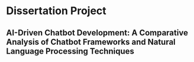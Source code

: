 # Dissertation Project
## AI-Driven Chatbot Development: A Comparative Analysis of Chatbot Frameworks and Natural Language Processing Techniques
